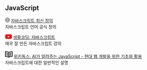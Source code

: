 ## JavaScript

![](/graphic/web_logo.png) [자바스크립트 최신 정의](https://262.ecma-international.org/14.0/?_gl=1*18ycx3q*_ga*OTI4MTkyMjAzLjE3MTI4MDExNDg.*_ga_TDCK4DWEPP*MTcxMjgwMTE0OC4xLjEuMTcxMjgwMjAzMC4wLjAuMA..)  
자바스크립트 언어 공식 정의

![](/graphic/youtube_logo.png) [생활코딩: 자바스크립트](https://www.youtube.com/playlist?list=PLuHgQVnccGMA4uSig3hCjl7wTDeyIeZVU)  
매우 잘 만든 자바스크립트 강의

![](/graphic/book_logo.png) [위키독스: AI가 알려주는 JavaScript - 현대 웹 개발을 위한 기초와 활용](https://wikidocs.net/book/13664  )  
자바스크립트에 대한 일반적인 설명

